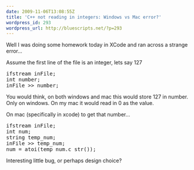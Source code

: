 ```yaml
---
date: 2009-11-06T13:08:55Z
title: 'C++ not reading in integers: Windows vs Mac error?'
wordpress_id: 293
wordpress_url: http://bluescripts.net/?p=293
---
```


Well I was doing some homework today in XCode and ran across a strange error...

Assume the first line of the file is an integer, lets say 127
<pre>ifstream inFile;
int number;
inFile >> number;</pre>
You would think, on both windows and mac this would store 127 in number.
Only on windows. On my mac it would read in 0 as the value.

On mac (specifically in xcode) to get that number...
<pre>ifstream inFile;
int num;
string temp_num;
inFile >> temp_num;
num = atoi(temp_num.c_str());</pre>
Interesting little bug, or perhaps design choice?
